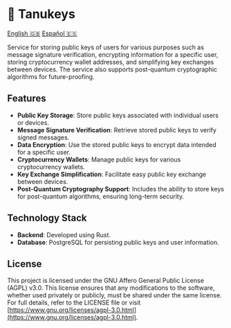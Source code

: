 # 🐻 Tanukeys

[English 🇬🇧](./README.md) [Español 🇪🇸](./docs/readme/ES.md)

Service for storing public keys of users for various purposes such as message signature verification, encrypting information for a specific user, storing cryptocurrency wallet addresses, and simplifying key exchanges between devices. The service also supports post-quantum cryptographic algorithms for future-proofing.


## Features

- **Public Key Storage**: Store public keys associated with individual users or devices.
- **Message Signature Verification**: Retrieve stored public keys to verify signed messages.
- **Data Encryption**: Use the stored public keys to encrypt data intended for a specific user.
- **Cryptocurrency Wallets**: Manage public keys for various cryptocurrency wallets.
- **Key Exchange Simplification**: Facilitate easy public key exchange between devices.
- **Post-Quantum Cryptography Support**: Includes the ability to store keys for post-quantum algorithms, ensuring long-term security.


## Technology Stack

- **Backend**: Developed using Rust.
- **Database**: PostgreSQL for persisting public keys and user information.


## License

This project is licensed under the GNU Affero General Public License (AGPL) v3.0. This license ensures that any modifications to the software, whether used privately or publicly, must be shared under the same license. For full details, refer to the LICENSE file or visit [https://www.gnu.org/licenses/agpl-3.0.html](https://www.gnu.org/licenses/agpl-3.0.html).


